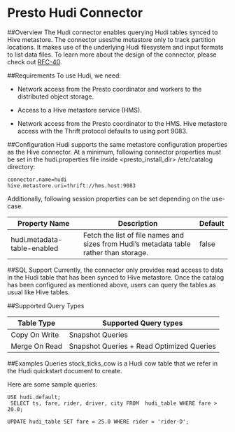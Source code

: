 # Presto Hudi Connector

##Overview
The Hudi connector enables querying Hudi tables synced to Hive metastore. The connector usesthe metastore only to track partition locations. It makes use of the underlying Hudi filesystem and input formats to list data files. To learn more about the design of the connector, please check out [RFC-40](https://github.com/apache/hudi/blob/master/rfc/rfc-44/rfc-44.md).

##Requirements
To use Hudi, we need:

* Network access from the Presto coordinator and workers to the distributed object storage.

* Access to a Hive metastore service (HMS).

* Network access from the Presto coordinator to the HMS. Hive metastore access with the Thrift protocol defaults to using port 9083.

##Configuration
Hudi supports the same metastore configuration properties as the Hive connector. At a minimum, following connector properties must be set in the hudi.properties file inside <presto_install_dir> /etc/catalog directory:

```
connector.name=hudi
hive.metastore.uri=thrift://hms.host:9083

```

Additionally, following session properties can be set depending on the use-case.

  Property Name   |        Description        | Default |
| ----------- | ----------- | ----------- |
 hudi.metadata-table-enabled   | Fetch the list of file names and sizes from Hudi’s metadata table rather than storage.  | false |
 
##SQL Support
Currently, the connector only provides read access to data in the Hudi table that has been synced to Hive metastore. Once the catalog has been configured as mentioned above, users can query the tables as usual like Hive tables.

##Supported Query Types

| Table Type   |        Supported Query types |  
| ----------- | ----------- |
| Copy On Write |     Snapshot Queries |    
| Merge On Read | Snapshot Queries + Read Optimized Queries | 



##Examples Queries
stock_ticks_cow is a Hudi cow table that we refer in the Hudi quickstart document to create.

Here are some sample queries:

```
USE hudi.default;
 SELECT ts, fare, rider, driver, city FROM  hudi_table WHERE fare > 20.0;
```

 

```
UPDATE hudi_table SET fare = 25.0 WHERE rider = 'rider-D';
```

 
